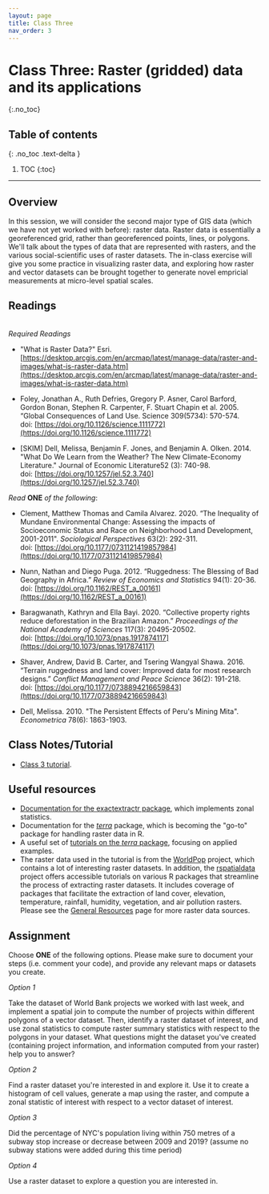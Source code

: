 ```yaml
---
layout: page
title: Class Three
nav_order: 3
---
```


# Class Three: Raster (gridded) data and its applications
{:.no_toc}

## Table of contents
{: .no_toc .text-delta }

1. TOC
{:toc}

---

## Overview

In this session, we will consider the second major type of GIS data (which we have not yet worked with before): raster data. Raster data is essentially a georeferenced grid, rather than georeferenced points, lines, or polygons. We'll talk about the types of data that are represented with rasters, and the various social-scientific uses of raster datasets. The in-class exercise will give you some practice in visualizing raster data, and exploring how raster and vector datasets can be brought together to generate novel empricial measurements at micro-level spatial scales.  

## Readings
\
*Required Readings*

* "What is Raster Data?" Esri. [https://desktop.arcgis.com/en/arcmap/latest/manage-data/raster-and-images/what-is-raster-data.htm](https://desktop.arcgis.com/en/arcmap/latest/manage-data/raster-and-images/what-is-raster-data.htm) 

* Foley, Jonathan A., Ruth Defries, Gregory P. Asner, Carol Barford, Gordon Bonan, Stephen R. Carpenter, F. Stuart Chapin et al. 2005. “Global Consequences of Land Use. Science 309(5734): 570-574.\
doi: [https://doi.org/10.1126/science.1111772](https://doi.org/10.1126/science.1111772)

* [SKIM] Dell, Melissa, Benjamin F. Jones, and Benjamin A. Olken. 2014. "What Do We Learn from the Weather? The New Climate-Economy Literature." Journal of Economic Literature52 (3): 740-98.\
doi: [https://doi.org/10.1257/jel.52.3.740](https://doi.org/10.1257/jel.52.3.740)

*Read* **ONE** *of the following*:

* Clement, Matthew Thomas and Camila Alvarez. 2020. “The Inequality of Mundane Environmental Change: Assessing the impacts of Socioeconomic Status and Race on Neighborhood Land Development, 2001-2011". *Sociological Perspectives* 63(2): 292-311.\
doi: [https://doi.org/10.1177/0731121419857984](https://doi.org/10.1177/0731121419857984)

* Nunn, Nathan and Diego Puga. 2012. “Ruggedness: The Blessing of Bad Geography in Africa.” *Review of Economics and Statistics* 94(1): 20-36.\
doi: [https://doi.org/10.1162/REST_a_00161](https://doi.org/10.1162/REST_a_00161)

* Baragwanath, Kathryn and Ella Bayi. 2020. “Collective property rights reduce deforestation in the Brazilian Amazon.” *Proceedings of the National Academy of Sciences* 117(3): 20495-20502.\
doi: [https://doi.org/10.1073/pnas.1917874117](https://doi.org/10.1073/pnas.1917874117) 

* Shaver, Andrew, David B. Carter, and Tsering Wangyal Shawa. 2016. “Terrain ruggedness and land cover: Improved data for most research designs.” *Conflict Management and Peace Science* 36(2): 191-218.\
doi: [https://doi.org/10.1177/0738894216659843](https://doi.org/10.1177/0738894216659843)

* Dell, Melissa. 2010. "The Persistent Effects of Peru's Mining Mita". *Econometrica* 78(6): 1863-1903. 

## Class Notes/Tutorial

* [Class 3 tutorial](class_notes/class3/raster_analysis.html). 

## Useful resources

* [Documentation for the exactextractr package](https://cran.r-project.org/web/packages/exactextractr/readme/README.html), which implements zonal statistics.
* Documentation for the [*terra*](https://cran.r-project.org/web/packages/terra/index.html) package, which is becoming the "go-to" package for handling raster data in R. 
* A useful set of [tutorials on the *terra* package](https://rspatial.org/terra/#google_vignette), focusing on applied examples. 
* The raster data used in the tutorial is from the [WorldPop](https://www.worldpop.org/) project, which contains a lot of interesting raster datasets. In addition, the [rspatialdata](https://rspatialdata.github.io/index.html) project offers accessible tutorials on various R packages that streamline the process of extracting raster datasets. It includes coverage of packages that facilitate the extraction of land cover, elevation, temperature, rainfall, humidity, vegetation, and air pollution rasters. Please see the [General Resources](resources.md) page for more raster data sources. 

## Assignment

Choose **ONE** of the following options. Please make sure to document your steps (i.e. comment your code), and provide any relevant maps or datasets you create. 

*Option 1*

Take the dataset of World Bank projects we worked with last week, and implement a spatial join to compute the number of projects within different polygons of a vector dataset. Then, identify a raster dataset of interest, and use zonal statistics to compute raster summary statistics with respect to the polygons in your dataset. What questions might the dataset you've created (containing project information, and information computed from your raster) help you to answer? 

*Option 2* 

Find a raster dataset you're interested in and explore it. Use it to create a histogram of cell values, generate a map using the raster, and compute a zonal statistic of interest with respect to a vector dataset of interest. 

*Option 3* 

Did the percentage of NYC's population living within 750 metres of a subway stop increase or decrease between 2009 and 2019? (assume no subway stations were added during this time period) 

*Option 4*

Use a raster dataset to explore a question you are interested in. 







